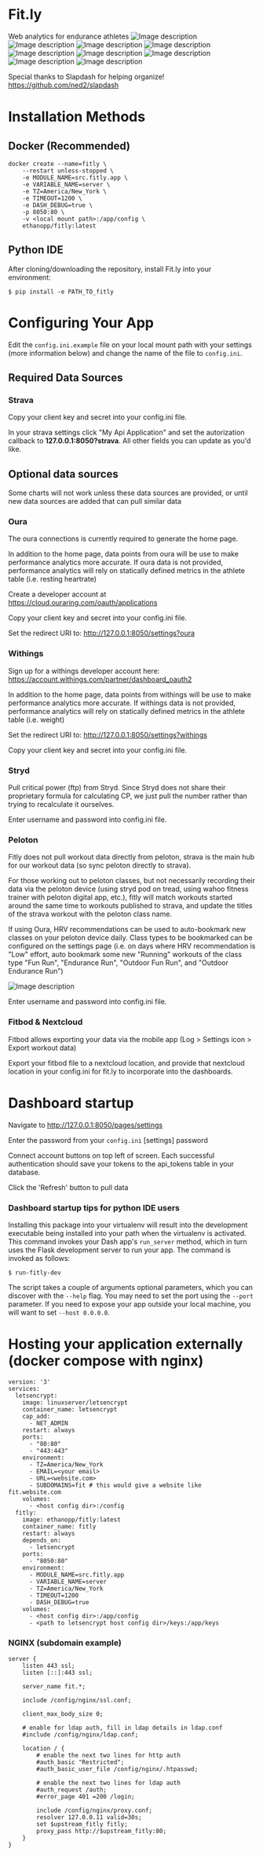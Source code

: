 # Fit.ly
Web analytics for endurance athletes
![Image description](https://i.imgur.com/Z3mfOMR.jpeg)
![Image description](https://i.imgur.com/A5rJNff.png)
![Image description](https://i.imgur.com/PewZiKt.png)
![Image description](https://i.imgur.com/hsSPvyn.png)
![Image description](https://i.imgur.com/26Bglbc.jpg)
![Image description](https://i.imgur.com/tbx5YmT.png)
![Image description](https://i.imgur.com/zeNnCvn.jpg)
![Image description](https://i.imgur.com/7j6Ez9K.jpg)
![Image description](https://i.imgur.com/uafoBFI.jpg)

Special thanks to Slapdash for helping organize!
https://github.com/ned2/slapdash
# Installation Methods
##  Docker (Recommended) 
    docker create --name=fitly \
        --restart unless-stopped \
        -e MODULE_NAME=src.fitly.app \
        -e VARIABLE_NAME=server \
        -e TZ=America/New_York \
        -e TIMEOUT=1200 \
        -e DASH_DEBUG=true \
        -p 8050:80 \
        -v <local mount path>:/app/config \
        ethanopp/fitly:latest
   
## Python IDE
After cloning/downloading the repository, install Fit.ly into your environment:

    $ pip install -e PATH_TO_fitly
    
# Configuring Your App
Edit the `config.ini.example` file on your local mount path with your settings (more information below) and change the name of the file to `config.ini`.

## Required Data Sources

### Strava
Copy your client key and secret into your config.ini file.

In your strava settings click "My Api Application" and set the autorization callback to **127.0.0.1:8050?strava**. All other fields you can update as you'd like.

## Optional data sources
Some charts will not work unless these data sources are provided, or until new data sources are added that can pull similar data

### Oura
The oura connections is currently required to generate the home page.

In addition to the home page, data points from oura will be use to make performance analytics more accurate. If oura data is not provided, performance analytics will rely on statically defined metrics in the athlete table (i.e. resting heartrate)

Create a developer account at https://cloud.ouraring.com/oauth/applications

Copy your client key and secret into your config.ini file.

Set the redirect URI to: http://127.0.0.1:8050/settings?oura

### Withings
Sign up for a withings developer account here: https://account.withings.com/partner/dashboard_oauth2

In addition to the home page, data points from withings will be use to make performance analytics more accurate. If withings data is not provided, performance analytics will rely on statically defined metrics in the athlete table (i.e. weight)

Set the redirect URI to: http://127.0.0.1:8050/settings?withings

Copy your client key and secret into your config.ini file.

### Stryd
Pull critical power (ftp) from Stryd. Since Stryd does not share their proprietary formula for calculating CP, we just pull the number rather than trying to recalculate it ourselves.

Enter username and password into config.ini file.

### Peloton
Fitly does not pull workout data directly from peloton, strava is the main hub for our workout data (so sync peloton directly to strava).

For those working out to peloton classes, but not necessarily recording their data via the peloton device (using stryd pod on tread, using wahoo fitness trainer with peloton digital app, etc.), fitly will match workouts started around the same time to workouts published to strava, and update the titles of the strava workout with the peloton class name.

If using Oura, HRV recommendations can be used to auto-bookmark new classes on your peloton device daily. Class types to be bookmarked can be configured on the settings page (i.e. on days where HRV recommendation is "Low" effort, auto bookmark some new "Running" workouts of the class type "Fun Run", "Endurance Run", "Outdoor Fun Run", and "Outdoor Endurance Run")

![Image description](https://i.imgur.com/q654WHY.png)

Enter username and password into config.ini file.

### Fitbod & Nextcloud
Fitbod allows exporting your data via the mobile app (Log > Settings icon > Export workout data)

Export your fitbod file to a nextcloud location, and provide that nextcloud location in your config.ini for fit.ly to incorporate into the dashboards.

# Dashboard startup
Navigate to http://127.0.0.1:8050/pages/settings

Enter the password from your `config.ini` [settings] password

Connect account buttons on top left of screen. Each successful authentication should save your tokens to the api_tokens table in your database.

Click the 'Refresh' button to pull data

### Dashboard startup tips for python IDE users
Installing this package into your virtualenv will result into the development
executable being installed into your path when the virtualenv is activated. This
command invokes your Dash app's `run_server` method, which in turn uses the
Flask development server to run your app. The command is invoked as follows:

    $ run-fitly-dev

The script takes a couple of arguments optional parameters, which you can
discover with the `--help` flag. You may need to set the port using the `--port`
parameter. If you need to expose your app outside your local machine, you will
want to set `--host 0.0.0.0`.

# Hosting your application externally (docker compose with nginx)
    version: '3'
    services:
      letsencrypt:
        image: linuxserver/letsencrypt
        container_name: letsencrypt 
        cap_add:
          - NET_ADMIN
        restart: always
        ports:
          - "80:80"
          - "443:443"
        environment:
          - TZ=America/New_York
          - EMAIL=<your email>
          - URL=<website.com>
          - SUBDOMAINS=fit # this would give a website like fit.website.com
        volumes:
          - <host config dir>:/config
      fitly:
        image: ethanopp/fitly:latest
        container_name: fitly
        restart: always
        depends_on:
          - letsencrypt
        ports:
          - "8050:80"
        environment:
          - MODULE_NAME=src.fitly.app
          - VARIABLE_NAME=server
          - TZ=America/New_York
          - TIMEOUT=1200
          - DASH_DEBUG=true
        volumes:
          - <host config dir>:/app/config
          - <path to letsencrypt host config dir>/keys:/app/keys

### NGINX (subdomain example)
    server {
        listen 443 ssl;
        listen [::]:443 ssl;
    
        server_name fit.*;
    
        include /config/nginx/ssl.conf;
    
        client_max_body_size 0;
    
        # enable for ldap auth, fill in ldap details in ldap.conf
        #include /config/nginx/ldap.conf;
    
        location / {
            # enable the next two lines for http auth
            #auth_basic "Restricted";
            #auth_basic_user_file /config/nginx/.htpasswd;
    
            # enable the next two lines for ldap auth
            #auth_request /auth;
            #error_page 401 =200 /login;
    
            include /config/nginx/proxy.conf;
            resolver 127.0.0.11 valid=30s;
            set $upstream_fitly fitly;
            proxy_pass http://$upstream_fitly:80;
        }
    }
